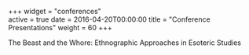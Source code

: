 +++
widget = "conferences"  
active = true
date = 2016-04-20T00:00:00
title = "Conference Presentations"
weight = 60
+++

The Beast and the Whore: Ethnographic Approaches in Esoteric Studies
